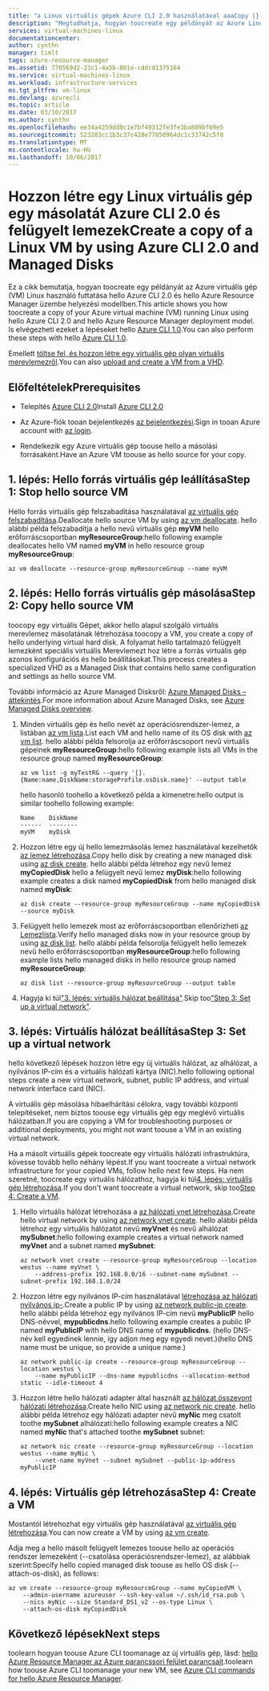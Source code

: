 ```yaml
---
title: "a Linux virtuális gépek Azure CLI 2.0 használatával aaaCopy |} Microsoft Docs"
description: "Megtudhatja, hogyan toocreate egy példányát az Azure Linux virtuális gép Azure CLI 2.0 és a felügyelt lemezek használatával."
services: virtual-machines-linux
documentationcenter: 
author: cynthn
manager: timlt
tags: azure-resource-manager
ms.assetid: 770569d2-23c1-4a5b-801e-cddcd1375164
ms.service: virtual-machines-linux
ms.workload: infrastructure-services
ms.tgt_pltfrm: vm-linux
ms.devlang: azurecli
ms.topic: article
ms.date: 03/10/2017
ms.author: cynthn
ms.openlocfilehash: ee34a4259dd0c1e7bf49312fe3fe3ba809bf69e5
ms.sourcegitcommit: 523283cc1b3c37c428e77850964dc1c33742c5f0
ms.translationtype: MT
ms.contentlocale: hu-HU
ms.lasthandoff: 10/06/2017
---
```

# <a name="create-a-copy-of-a-linux-vm-by-using-azure-cli-20-and-managed-disks"></a><span data-ttu-id="d12cd-103">Hozzon létre egy Linux virtuális gép egy másolatát Azure CLI 2.0 és felügyelt lemezek</span><span class="sxs-lookup"><span data-stu-id="d12cd-103">Create a copy of a Linux VM by using Azure CLI 2.0 and Managed Disks</span></span>


<span data-ttu-id="d12cd-104">Ez a cikk bemutatja, hogyan toocreate egy példányát az Azure virtuális gép (VM) Linux használó futtatása hello Azure CLI 2.0 és hello Azure Resource Manager üzembe helyezési modellben.</span><span class="sxs-lookup"><span data-stu-id="d12cd-104">This article shows you how toocreate a copy of your Azure virtual machine (VM) running Linux using hello Azure CLI 2.0 and hello Azure Resource Manager deployment model.</span></span> <span data-ttu-id="d12cd-105">Is elvégezheti ezeket a lépéseket hello [Azure CLI 1.0](copy-vm-nodejs.md?toc=%2fazure%2fvirtual-machines%2flinux%2ftoc.json).</span><span class="sxs-lookup"><span data-stu-id="d12cd-105">You can also perform these steps with hello [Azure CLI 1.0](copy-vm-nodejs.md?toc=%2fazure%2fvirtual-machines%2flinux%2ftoc.json).</span></span>

<span data-ttu-id="d12cd-106">Emellett [töltse fel, és hozzon létre egy virtuális gép olyan virtuális merevlemezről](upload-vhd.md?toc=%2fazure%2fvirtual-machines%2flinux%2ftoc.json).</span><span class="sxs-lookup"><span data-stu-id="d12cd-106">You can also [upload and create a VM from a VHD](upload-vhd.md?toc=%2fazure%2fvirtual-machines%2flinux%2ftoc.json).</span></span>

## <a name="prerequisites"></a><span data-ttu-id="d12cd-107">Előfeltételek</span><span class="sxs-lookup"><span data-stu-id="d12cd-107">Prerequisites</span></span>


-   <span data-ttu-id="d12cd-108">Telepítés [Azure CLI 2.0](/cli/azure/install-az-cli2)</span><span class="sxs-lookup"><span data-stu-id="d12cd-108">Install [Azure CLI 2.0](/cli/azure/install-az-cli2)</span></span>

-   <span data-ttu-id="d12cd-109">Az Azure-fiók tooan bejelentkezés [az bejelentkezési](/cli/azure/#login).</span><span class="sxs-lookup"><span data-stu-id="d12cd-109">Sign in tooan Azure account with [az login](/cli/azure/#login).</span></span>

-   <span data-ttu-id="d12cd-110">Rendelkezik egy Azure virtuális gép toouse hello a másolási forrásaként.</span><span class="sxs-lookup"><span data-stu-id="d12cd-110">Have an Azure VM toouse as hello source for your copy.</span></span>

## <a name="step-1-stop-hello-source-vm"></a><span data-ttu-id="d12cd-111">1. lépés: Hello forrás virtuális gép leállítása</span><span class="sxs-lookup"><span data-stu-id="d12cd-111">Step 1: Stop hello source VM</span></span>


<span data-ttu-id="d12cd-112">Hello forrás virtuális gép felszabadítása használatával [az virtuális gép felszabadítása](/cli/azure/vm#deallocate).</span><span class="sxs-lookup"><span data-stu-id="d12cd-112">Deallocate hello source VM by using [az vm deallocate](/cli/azure/vm#deallocate).</span></span>
<span data-ttu-id="d12cd-113">hello alábbi példa felszabadítja a hello nevű virtuális gép **myVM** hello erőforráscsoportban **myResourceGroup**:</span><span class="sxs-lookup"><span data-stu-id="d12cd-113">hello following example deallocates hello VM named **myVM** in hello resource group **myResourceGroup**:</span></span>

```azurecli
az vm deallocate --resource-group myResourceGroup --name myVM
```

## <a name="step-2-copy-hello-source-vm"></a><span data-ttu-id="d12cd-114">2. lépés: Hello forrás virtuális gép másolása</span><span class="sxs-lookup"><span data-stu-id="d12cd-114">Step 2: Copy hello source VM</span></span>


<span data-ttu-id="d12cd-115">toocopy egy virtuális Gépet, akkor hello alapul szolgáló virtuális merevlemez másolatának létrehozása.</span><span class="sxs-lookup"><span data-stu-id="d12cd-115">toocopy a VM, you create a copy of hello underlying virtual hard disk.</span></span> <span data-ttu-id="d12cd-116">A folyamat hello tartalmazó felügyelt lemezként speciális virtuális Merevlemezt hoz létre a forrás virtuális gép azonos konfigurációs és hello beállításokat.</span><span class="sxs-lookup"><span data-stu-id="d12cd-116">This process creates a specialized VHD as a Managed Disk that contains hello same configuration and settings as hello source VM.</span></span>

<span data-ttu-id="d12cd-117">További információ az Azure Managed Disksről: [Azure Managed Disks – áttekintés](../windows/managed-disks-overview.md).</span><span class="sxs-lookup"><span data-stu-id="d12cd-117">For more information about Azure Managed Disks, see [Azure Managed Disks overview](../windows/managed-disks-overview.md).</span></span> 

1.  <span data-ttu-id="d12cd-118">Minden virtuális gép és hello nevét az operációsrendszer-lemez, a listában [az vm lista](/cli/azure/vm#list).</span><span class="sxs-lookup"><span data-stu-id="d12cd-118">List each VM and hello name of its OS disk with [az vm list](/cli/azure/vm#list).</span></span> <span data-ttu-id="d12cd-119">hello alábbi példa felsorolja az erőforráscsoport nevű virtuális gépeinek **myResourceGroup**:</span><span class="sxs-lookup"><span data-stu-id="d12cd-119">hello following example lists all VMs in the resource group named **myResourceGroup**:</span></span>
    
    ```azurecli
    az vm list -g myTestRG --query '[].{Name:name,DiskName:storageProfile.osDisk.name}' --output table
    ```

    <span data-ttu-id="d12cd-120">hello hasonló toohello a következő példa a kimenetre:</span><span class="sxs-lookup"><span data-stu-id="d12cd-120">hello output is similar toohello following example:</span></span>

    ```azurecli
    Name    DiskName
    ------  --------
    myVM    myDisk
    ```

1.  <span data-ttu-id="d12cd-121">Hozzon létre egy új hello lemezmásolás lemez használatával kezelhetők [az lemez létrehozása](/cli/azure/disk#create).</span><span class="sxs-lookup"><span data-stu-id="d12cd-121">Copy hello disk by creating a new managed disk using [az disk create](/cli/azure/disk#create).</span></span> <span data-ttu-id="d12cd-122">hello alábbi példa létrehoz egy nevű lemez **myCopiedDisk** hello a felügyelt nevű lemez **myDisk**:</span><span class="sxs-lookup"><span data-stu-id="d12cd-122">hello following example creates a disk named **myCopiedDisk** from hello managed disk named **myDisk**:</span></span>

    ```azurecli
    az disk create --resource-group myResourceGroup --name myCopiedDisk --source myDisk
    ``` 

1.  <span data-ttu-id="d12cd-123">Felügyelt hello lemezek most az erőforráscsoportban ellenőrizheti [az Lemezlista](/cli/azure/disk#list).</span><span class="sxs-lookup"><span data-stu-id="d12cd-123">Verify hello managed disks now in your resource group by using [az disk list](/cli/azure/disk#list).</span></span> <span data-ttu-id="d12cd-124">hello alábbi példa felsorolja felügyelt hello lemezek nevű hello erőforráscsoportban **myResourceGroup**:</span><span class="sxs-lookup"><span data-stu-id="d12cd-124">hello following example lists hello managed disks in hello resource group named **myResourceGroup**:</span></span>

    ```azurecli
    az disk list --resource-group myResourceGroup --output table
    ```

1.  <span data-ttu-id="d12cd-125">Hagyja ki túl["3. lépés: virtuális hálózat beállítása"](#step-3-set-up-a-virtual-network).</span><span class="sxs-lookup"><span data-stu-id="d12cd-125">Skip too["Step 3: Set up a virtual network"](#step-3-set-up-a-virtual-network).</span></span>


## <a name="step-3-set-up-a-virtual-network"></a><span data-ttu-id="d12cd-126">3. lépés: Virtuális hálózat beállítása</span><span class="sxs-lookup"><span data-stu-id="d12cd-126">Step 3: Set up a virtual network</span></span>


<span data-ttu-id="d12cd-127">hello következő lépések hozzon létre egy új virtuális hálózat, az alhálózat, a nyilvános IP-cím és a virtuális hálózati kártya (NIC).</span><span class="sxs-lookup"><span data-stu-id="d12cd-127">hello following optional steps create a new virtual network, subnet, public IP address, and virtual network interface card (NIC).</span></span>

<span data-ttu-id="d12cd-128">A virtuális gép másolása hibaelhárítási célokra, vagy további központi telepítéseket, nem biztos toouse egy virtuális gép egy meglévő virtuális hálózatban.</span><span class="sxs-lookup"><span data-stu-id="d12cd-128">If you are copying a VM for troubleshooting purposes or additional deployments, you might not want toouse a VM in an existing virtual network.</span></span>

<span data-ttu-id="d12cd-129">Ha a másolt virtuális gépek toocreate egy virtuális hálózati infrastruktúra, kövesse tovább hello néhány lépést.</span><span class="sxs-lookup"><span data-stu-id="d12cd-129">If you want toocreate a virtual network infrastructure for your copied VMs, follow hello next few steps.</span></span> <span data-ttu-id="d12cd-130">Ha nem szeretné, toocreate egy virtuális hálózathoz, hagyja ki túl[4. lépés: virtuális gép létrehozása](#step-4-create-a-vm).</span><span class="sxs-lookup"><span data-stu-id="d12cd-130">If you don't want toocreate a virtual network, skip too[Step 4: Create a VM](#step-4-create-a-vm).</span></span>

1.  <span data-ttu-id="d12cd-131">Hello virtuális hálózat létrehozása a [az hálózati vnet létrehozása](/cli/azure/network/vnet#create).</span><span class="sxs-lookup"><span data-stu-id="d12cd-131">Create hello virtual network by using [az network vnet create](/cli/azure/network/vnet#create).</span></span> <span data-ttu-id="d12cd-132">hello alábbi példa létrehoz egy virtuális hálózatot nevű **myVnet** és nevű alhálózat **mySubnet**:</span><span class="sxs-lookup"><span data-stu-id="d12cd-132">hello following example creates a virtual network named **myVnet** and a subnet named **mySubnet**:</span></span>

    ```azurecli
    az network vnet create --resource-group myResourceGroup --location westus --name myVnet \
        --address-prefix 192.168.0.0/16 --subnet-name mySubnet --subnet-prefix 192.168.1.0/24
    ```

1.  <span data-ttu-id="d12cd-133">Hozzon létre egy nyilvános IP-cím használatával [létrehozása az hálózati nyilvános ip-](/cli/azure/network/public-ip#create).</span><span class="sxs-lookup"><span data-stu-id="d12cd-133">Create a public IP by using [az network public-ip create](/cli/azure/network/public-ip#create).</span></span> <span data-ttu-id="d12cd-134">hello alábbi példa létrehoz egy nyilvános IP-cím nevű **myPublicIP** hello DNS-névvel, **mypublicdns**.</span><span class="sxs-lookup"><span data-stu-id="d12cd-134">hello following example creates a public IP named **myPublicIP** with hello DNS name of **mypublicdns**.</span></span> <span data-ttu-id="d12cd-135">(hello DNS-név kell egyedinek lennie, így adjon meg egy egyedi nevet.)</span><span class="sxs-lookup"><span data-stu-id="d12cd-135">(hello DNS name must be unique, so provide a unique name.)</span></span>

    ```azurecli
    az network public-ip create --resource-group myResourceGroup --location westus \
        --name myPublicIP --dns-name mypublicdns --allocation-method static --idle-timeout 4
    ```

1.  <span data-ttu-id="d12cd-136">Hozzon létre hello hálózati adapter által használt [az hálózat összevont hálózati létrehozása](/cli/azure/network/nic#create).</span><span class="sxs-lookup"><span data-stu-id="d12cd-136">Create hello NIC using [az network nic create](/cli/azure/network/nic#create).</span></span>
    <span data-ttu-id="d12cd-137">hello alábbi példa létrehoz egy hálózati adapter nevű **myNic** meg csatolt toothe **mySubnet** alhálózati:</span><span class="sxs-lookup"><span data-stu-id="d12cd-137">hello following example creates a NIC named **myNic** that's attached toothe **mySubnet** subnet:</span></span>

    ```azurecli
    az network nic create --resource-group myResourceGroup --location westus --name myNic \
        --vnet-name myVnet --subnet mySubnet --public-ip-address myPublicIP
    ```

## <a name="step-4-create-a-vm"></a><span data-ttu-id="d12cd-138">4. lépés: Virtuális gép létrehozása</span><span class="sxs-lookup"><span data-stu-id="d12cd-138">Step 4: Create a VM</span></span>

<span data-ttu-id="d12cd-139">Mostantól létrehozhat egy virtuális gép használatával [az virtuális gép létrehozása](/cli/azure/vm#create).</span><span class="sxs-lookup"><span data-stu-id="d12cd-139">You can now create a VM by using [az vm create](/cli/azure/vm#create).</span></span>

<span data-ttu-id="d12cd-140">Adja meg a hello másolt felügyelt lemezes toouse hello az operációs rendszer lemezeként (--csatolása operációsrendszer-lemez), az alábbiak szerint:</span><span class="sxs-lookup"><span data-stu-id="d12cd-140">Specify hello copied managed disk toouse as hello OS disk (--attach-os-disk), as follows:</span></span>

```azurecli
az vm create --resource-group myResourceGroup --name myCopiedVM \
    --admin-username azureuser --ssh-key-value ~/.ssh/id_rsa.pub \
    --nics myNic --size Standard_DS1_v2 --os-type Linux \
    --attach-os-disk myCopiedDisk
```

## <a name="next-steps"></a><span data-ttu-id="d12cd-141">Következő lépések</span><span class="sxs-lookup"><span data-stu-id="d12cd-141">Next steps</span></span>

<span data-ttu-id="d12cd-142">toolearn hogyan toouse Azure CLI toomanage az új virtuális gép, lásd: [hello Azure Resource Manager az Azure parancssori felület parancsait](../azure-cli-arm-commands.md).</span><span class="sxs-lookup"><span data-stu-id="d12cd-142">toolearn how toouse Azure CLI toomanage your new VM, see [Azure CLI commands for hello Azure Resource Manager](../azure-cli-arm-commands.md).</span></span>
